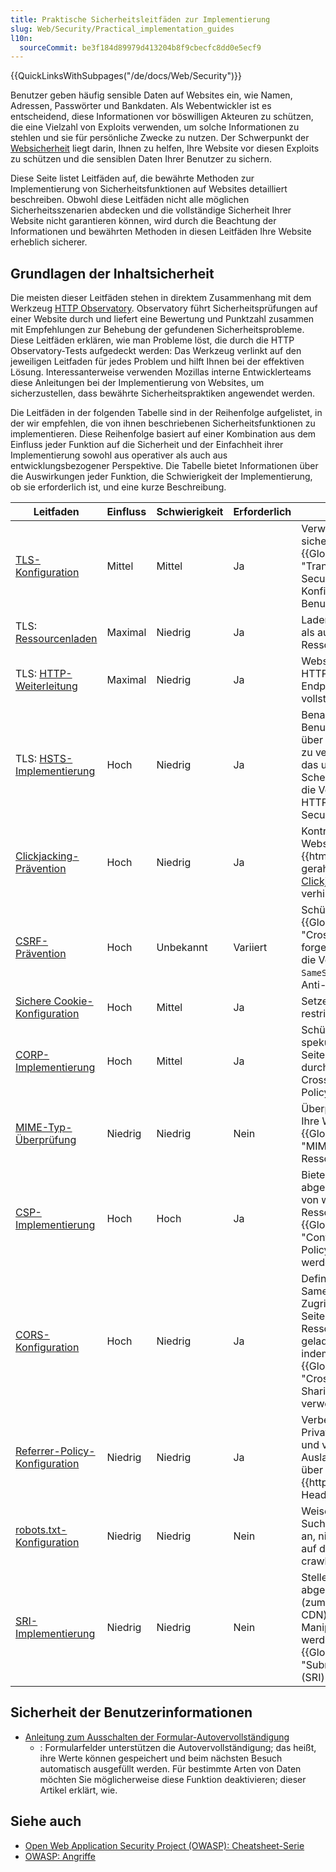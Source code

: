 ```yaml
---
title: Praktische Sicherheitsleitfäden zur Implementierung
slug: Web/Security/Practical_implementation_guides
l10n:
  sourceCommit: be3f184d89979d413204b8f9cbecfc8dd0e5ecf9
---
```


{{QuickLinksWithSubpages("/de/docs/Web/Security")}}

Benutzer geben häufig sensible Daten auf Websites ein, wie Namen, Adressen, Passwörter und Bankdaten. Als Webentwickler ist es entscheidend, diese Informationen vor böswilligen Akteuren zu schützen, die eine Vielzahl von Exploits verwenden, um solche Informationen zu stehlen und sie für persönliche Zwecke zu nutzen. Der Schwerpunkt der [Websicherheit](/de/docs/Web/Security) liegt darin, Ihnen zu helfen, Ihre Website vor diesen Exploits zu schützen und die sensiblen Daten Ihrer Benutzer zu sichern.

Diese Seite listet Leitfäden auf, die bewährte Methoden zur Implementierung von Sicherheitsfunktionen auf Websites detailliert beschreiben. Obwohl diese Leitfäden nicht alle möglichen Sicherheitsszenarien abdecken und die vollständige Sicherheit Ihrer Website nicht garantieren können, wird durch die Beachtung der Informationen und bewährten Methoden in diesen Leitfäden Ihre Website erheblich sicherer.

## Grundlagen der Inhaltsicherheit

Die meisten dieser Leitfäden stehen in direktem Zusammenhang mit dem Werkzeug [HTTP Observatory](/en-US/observatory). Observatory führt Sicherheitsprüfungen auf einer Website durch und liefert eine Bewertung und Punktzahl zusammen mit Empfehlungen zur Behebung der gefundenen Sicherheitsprobleme. Diese Leitfäden erklären, wie man Probleme löst, die durch die HTTP Observatory-Tests aufgedeckt werden: Das Werkzeug verlinkt auf den jeweiligen Leitfaden für jedes Problem und hilft Ihnen bei der effektiven Lösung. Interessanterweise verwenden Mozillas interne Entwicklerteams diese Anleitungen bei der Implementierung von Websites, um sicherzustellen, dass bewährte Sicherheitspraktiken angewendet werden.

Die Leitfäden in der folgenden Tabelle sind in der Reihenfolge aufgelistet, in der wir empfehlen, die von ihnen beschriebenen Sicherheitsfunktionen zu implementieren. Diese Reihenfolge basiert auf einer Kombination aus dem Einfluss jeder Funktion auf die Sicherheit und der Einfachheit ihrer Implementierung sowohl aus operativer als auch aus entwicklungsbezogener Perspektive. Die Tabelle bietet Informationen über die Auswirkungen jeder Funktion, die Schwierigkeit der Implementierung, ob sie erforderlich ist, und eine kurze Beschreibung.

| Leitfaden                                                                                                                            | Einfluss | Schwierigkeit | Erforderlich | Beschreibung                                                                                                                                                                                                                        |
| ------------------------------------------------------------------------------------------------------------------------------------ | -------- | ------------- | ------------ | ----------------------------------------------------------------------------------------------------------------------------------------------------------------------------------------------------------------------------------- |
| [TLS-Konfiguration](/de/docs/Web/Security/Practical_implementation_guides/TLS#tls_configuration)                                     | Mittel   | Mittel        | Ja           | Verwenden Sie die sicherste verfügbare {{Glossary("TLS", "Transport Layer Security")}} (TLS)-Konfiguration für Ihre Benutzerbasis.                                                                                                  |
| TLS: [Ressourcenladen](/de/docs/Web/Security/Practical_implementation_guides/TLS#resource_loading)                                   | Maximal  | Niedrig       | Ja           | Laden Sie sowohl passive als auch aktive Ressourcen über HTTPS.                                                                                                                                                                     |
| TLS: [HTTP-Weiterleitung](/de/docs/Web/Security/Practical_implementation_guides/TLS#http_redirection)                                | Maximal  | Niedrig       | Ja           | Websites müssen auf HTTPS umleiten; API-Endpunkte sollten HTTP vollständig deaktivieren.                                                                                                                                            |
| TLS: [HSTS-Implementierung](/de/docs/Web/Security/Practical_implementation_guides/TLS#http_strict_transport_security_implementation) | Hoch     | Niedrig       | Ja           | Benachrichtigen Sie Benutzeragenten, sich nur über HTTPS mit Websites zu verbinden, auch wenn das ursprünglich gewählte Schema HTTP war, durch die Verwendung von HTTP Strict Transport Security (HSTS).                            |
| [Clickjacking-Prävention](/de/docs/Web/Security/Practical_implementation_guides/Clickjacking)                                        | Hoch     | Niedrig       | Ja           | Kontrollieren Sie, wie Ihre Website innerhalb eines {{htmlelement("iframe")}} gerahmt werden darf, um [Clickjacking](/de/docs/Web/Security/Attacks/Clickjacking) zu verhindern.                                                     |
| [CSRF-Prävention](/de/docs/Web/Security/Practical_implementation_guides/CSRF_prevention)                                             | Hoch     | Unbekannt     | Variiert     | Schützen Sie sich vor {{Glossary("CSRF", "Cross-site request forgery")}} (CSRF) durch die Verwendung von `SameSite` Cookies und Anti-CSRF-Tokens.                                                                                   |
| [Sichere Cookie-Konfiguration](/de/docs/Web/Security/Practical_implementation_guides/Cookies)                                        | Hoch     | Mittel        | Ja           | Setzen Sie alle Cookies so restriktiv wie möglich.                                                                                                                                                                                  |
| [CORP-Implementierung](/de/docs/Web/Security/Practical_implementation_guides/CORP)                                                   | Hoch     | Mittel        | Ja           | Schützen Sie sich vor spekulativen Seitenkanalangriffen durch Verwendung der Cross-Origin Resource Policy (CORP).                                                                                                                   |
| [MIME-Typ-Überprüfung](/de/docs/Web/Security/Practical_implementation_guides/MIME_types)                                             | Niedrig  | Niedrig       | Nein         | Überprüfen Sie, dass alle Ihre Websites die richtigen {{Glossary("MIME_type", "MIME-Typen")}} für alle Ressourcen setzen.                                                                                                           |
| [CSP-Implementierung](/de/docs/Web/Security/Practical_implementation_guides/CSP)                                                     | Hoch     | Hoch          | Ja           | Bieten Sie eine fein abgestimmte Steuerung, von wo aus Website-Ressourcen mit der {{Glossary("CSP", "Content Security Policy")}} (CSP) geladen werden können.                                                                       |
| [CORS-Konfiguration](/de/docs/Web/Security/Practical_implementation_guides/CORS)                                                     | Hoch     | Niedrig       | Ja           | Definieren Sie die Nicht-Same-Origin-Quellen, die Zugriff auf den Inhalt von Seiten erhalten und Ressourcen von diesen geladen werden dürfen, indem Sie das {{Glossary("CORS", "Cross-Origin Resource Sharing")}} (CORS) verwenden. |
| [Referrer-Policy-Konfiguration](/de/docs/Web/Security/Practical_implementation_guides/Referrer_policy)                               | Niedrig  | Niedrig       | Ja           | Verbessern Sie die Privatsphäre der Benutzer und verhindern Sie das Auslaufen interner URLs über den {{httpheader("Referer")}}-Header.                                                                                              |
| [robots.txt-Konfiguration](/de/docs/Web/Security/Practical_implementation_guides/Robots_txt)                                         | Niedrig  | Niedrig       | Nein         | Weisen Sie Roboter (wie Suchmaschinenindexer) an, nicht bestimmte Pfade auf der Website zu crawlen.                                                                                                                                 |
| [SRI-Implementierung](/de/docs/Web/Security/Practical_implementation_guides/SRI)                                                     | Niedrig  | Niedrig       | Nein         | Stellen Sie sicher, dass abgerufene Ressourcen (zum Beispiel von einem CDN) ohne unerwartete Manipulation geliefert werden, indem Sie {{Glossary("SRI", "Subresource Integrity")}} (SRI) verwenden.                                 |

## Sicherheit der Benutzerinformationen

- [Anleitung zum Ausschalten der Formular-Autovervollständigung](/de/docs/Web/Security/Practical_implementation_guides/Turning_off_form_autocompletion)
  - : Formularfelder unterstützen die Autovervollständigung; das heißt, ihre Werte können gespeichert und beim nächsten Besuch automatisch ausgefüllt werden. Für bestimmte Arten von Daten möchten Sie möglicherweise diese Funktion deaktivieren; dieser Artikel erklärt, wie.

## Siehe auch

- [Open Web Application Security Project (OWASP): Cheatsheet-Serie](https://cheatsheetseries.owasp.org/)
- [OWASP: Angriffe](https://owasp.org/www-community/attacks/)
